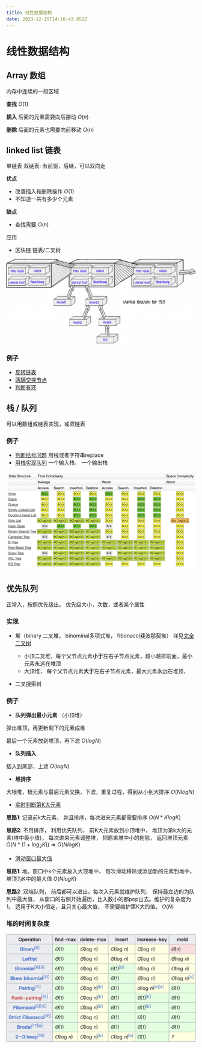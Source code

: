 ```yaml
---
title: 线性数据结构
date: 2023-12-15T14:16:43.852Z
---
```

# 线性数据结构

## Array 数组

内存中连续的一段区域

**查找** $O(1)$

**插入** 后面的元素需要向后挪动 $O(n)$

**删除** 后面的元素也需要向前移动 $O(n)$

## linked list 链表

单链表
双链表: 有前驱，后继，可以双向走

**优点**

* 改善插入和删除操作 $O(1)$
* 不知道一共有多少个元素

**缺点**

* 查找需要 $O(n)$

应用

* 区块链 链表/二叉树

![block chain](/images/array-1.png)

### 例子

* [反转链表](https://leetcode.cn/problems/reverse-linked-list/)
* [两辆交换节点](https://leetcode.cn/problems/swap-nodes-in-pairs/description/)
* [判断有环](https://leetcode.cn/problems/linked-list-cycle/)

## 栈 / 队列

可以用数组或链表实现，或双链表

### 例子

* [判断括号问题](https://leetcode.cn/problems/valid-parentheses/)
  用栈或者字符串replace
* [用栈实现队列](https://leetcode.cn/problems/implement-queue-using-stacks/)
  一个输入栈， 一个输出栈

[![事件复杂度](/images/array-2.png)](https://www.bigocheatsheet.com/)

## 优先队列

正常入，按照优先级出。 优先级大小，次数，或者某个属性

### 实现

* 堆（binary 二叉堆， binominal多项式堆， fibonacci斐波那契堆）
  详见[完全二叉树](/algorithem/%E6%95%B0-%E5%9B%BE.html#%E5%A0%86-%E5%AE%8C%E5%85%A8%E4%BA%8C%E5%8F%89%E6%A0%91)

  * 小顶二叉堆，每个父节点元素**小于**左右子节点元素，越小越排前面，最小元素永远在堆顶
  * 大顶堆， 每个父节点元素**大于**左右子节点元素，最大元素永远在堆顶，

* 二叉搜索树

### 例子

* **队列弹出最小元素** （小顶堆）

弹出堆顶，再更新剩下的元素成堆

最后一个元素放到堆顶，再下滤 $O(logN)$

* **队列插入**

插入到尾部，上滤 $O(logN)$

* **堆排序**

大根堆，根元素与最后元素交换，下滤，重复过程，得到从小到大排序 $O(NlogN)$

* [实时判断第K大元素](https://leetcode.cn/problems/kth-largest-element-in-a-stream/)

**思路1**: 记录前k大元素， 并且排序，每次进来元素都需要排序 $O(N*KlogK)$

**思路2**: 不用排序， 利用优先队列， 前K大元素放到小顶堆中， 堆顶为第k大的元素(堆中最小值)， 每次进来元素调整堆， 把原来堆中小的剔除， 返回堆顶元素  $O(N*(1 + log_2 K))$ => $O(NlogK)$

* [滑动窗口最大值](https://leetcode.cn/problems/sliding-window-maximum/)

**思路1**: 堆。窗口中k个元素放入大顶堆中， 每次滑动移除或添加新的元素到堆中，堆顶为K中的最大值 $O(NlogK)$

**思路2**: 双端队列， 前后都可以进出。每次入元素就维护队列， 保持最左边的为队列中最大值， 从窗口的右侧开始遍历，比入数小的都pop出去。维护的复杂度为1。 适用于K大小恒定，且只关心最大值， 不需要维护第K大的值。 $O(N)$

### 堆的时间复杂度

![堆的时间复杂度](/images/截屏2023-12-16-15.58.37.png)
